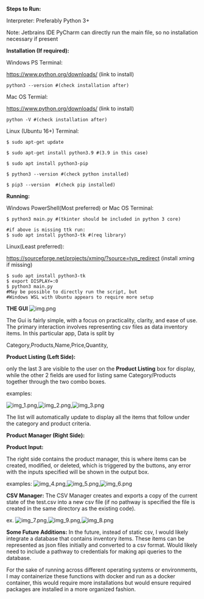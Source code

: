 **Steps to Run:**

Interpreter:
Preferably Python 3+ 

Note: Jetbrains IDE PyCharm can directly run the main file,
    so no installation necessary if present

**Installation (If required):**

Windows PS Terminal:

https://www.python.org/downloads/ (link to install)

    python3 --version #(check installation after)
    
Mac OS Termial:
    
https://www.python.org/downloads/ (link to install)

    python -V #(check installation after)    

Linux (Ubuntu 16+) Terminal:

    $ sudo apt-get update

    $ sudo apt-get install python3.9 #(3.9 in this case)

    $ sudo apt install python3-pip

    $ python3 --version #(check python installed)

    $ pip3 --version  #(check pip installed)

**Running:**

Windows PowerShell(Most preferred) or Mac OS Terminal:

    $ python3 main.py #(tkinter should be included in python 3 core)

    #if above is missing ttk run:
    $ sudo apt install python3-tk #(req library)
Linux(Least preferred): 

https://sourceforge.net/projects/xming/?source=typ_redirect 
(install xming if missing)

    $ sudo apt install python3-tk 
    $ export DISPLAY=:0
    $ python3 main.py
    #May be possible to directly run the script, but
    #Windows WSL with Ubuntu appears to require more setup
    
**THE GUI**
![img.png](img.png)

The Gui is fairly simple, with a focus on practicality, clarity, 
and ease of use. The primary interaction involves representing csv files as
data inventory items. In this particular app, Data is split by 

Category,Products,Name,Price,Quantity, 

**Product Listing (Left Side):**

only the last 3 are visible to the user on the **Product Listing** box for display, while the other 2
fields are used for listing same Category/Products together through the two combo boxes.

examples:

![img_1.png](img_1.png),![img_2.png](img_2.png),![img_3.png](img_3.png)

The list will automatically update to display all the items that follow under the category and product criteria.


**Product Manager (Right Side):**

**Product Input:**

The right side contains the product manager, this is where items can be created, modified, or deleted, which is 
triggered by the buttons, any error with the inputs specified will be shown in the output box.

examples:
![img_4.png](img_4.png),![img_5.png](img_5.png),![img_6.png](img_6.png)

**CSV Manager:**
The CSV Manager creates and exports a copy of the current state of the test.csv into a
new csv file (if no pathway is specified the file is created in the same directory as the existing code).

ex.
![img_7.png](img_7.png),![img_9.png](img_9.png),![img_8.png](img_8.png)

**Some Future Additions:**
In the future, instead of static csv, I would likely integrate a database that contains inventory items.
These items can be represented as json files initially and converted to a csv format. Would likely need to include a 
pathway to credentials for making api queries to the database.

For the sake of running across different operating systems or environments, I may containerize these functions with
docker and run as a docker container, this would require more installations but would ensure required packages are installed
in a more organized fashion.
